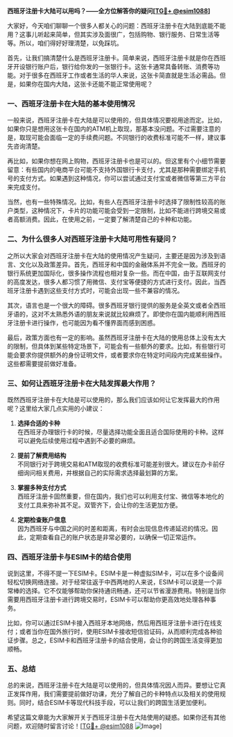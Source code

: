 **西班牙注册卡大陆可以用吗？——全方位解答你的疑问[[TG💪+ @esim1088](https://t.me/s/esim1088)]**

大家好，今天咱们聊聊一个很多人都关心的问题：西班牙注册卡在大陆到底能不能用？这事儿听起来简单，但其实涉及面很广，包括购物、银行服务、日常生活等等。所以，咱们得好好理清楚，以免踩坑。

首先，让我们搞清楚什么是西班牙注册卡。简单来说，西班牙注册卡就是你在西班牙开设银行账户后，银行给你发的一张银行卡。这张卡通常具备转账、消费等功能。对于很多在西班牙工作或者生活的华人来说，这张卡简直就是生活必需品。但是，如果你在国内大陆，这张卡还能不能正常使用呢？

### **一、西班牙注册卡在大陆的基本使用情况**

一般来说，西班牙注册卡在大陆是可以使用的，但具体情况要视用途而定。比如，如果你只是想用这张卡在国内的ATM机上取现，那基本没问题。不过需要注意的是，取现可能会面临一定的手续费问题。不同银行的收费标准可能不一样，建议事先咨询清楚。

再比如，如果你想在网上购物，西班牙注册卡也是可以的。但这里有个小细节需要留意：有些国内的电商平台可能不支持外国银行卡支付，尤其是那种需要绑定手机号的支付方式。如果遇到这种情况，你可以尝试通过支付宝或者微信等第三方平台来完成支付。

当然，也有一些特殊情况。比如，有些人在西班牙注册卡时选择了限制性较高的账户类型，这种情况下，卡片的功能可能会受到一定限制，比如不能进行跨境交易或者高额消费。因此，在使用之前，一定要了解清楚自己的卡种和功能。

### **二、为什么很多人对西班牙注册卡大陆可用性有疑问？**

之所以大家会对西班牙注册卡在大陆的使用情况产生疑问，主要还是因为涉及到语言、文化以及政策差异。首先，西班牙和中国的金融体系并不完全一致。西班牙的银行系统更加国际化，很多操作流程也相对复杂一些。而在中国，由于互联网支付的高度发达，很多人都习惯了用微信、支付宝等便捷的方式进行支付。因此，当西班牙注册卡遇到这些支付方式时，可能会出现一些不兼容的情况。

其次，语言也是一个很大的障碍。很多西班牙银行提供的服务是全英文或者全西班牙语的，这对不太熟悉外语的朋友来说就比较麻烦了。即使你在国内能顺利用西班牙注册卡进行操作，也可能因为看不懂界面而感到困惑。

最后，政策方面也有一定的影响。虽然西班牙注册卡在大陆的使用总体上没有太大的限制，但具体到某些特定场景下，可能会有一些额外的要求。比如，有些银行可能会要求你提供额外的身份证明文件，或者要求你在特定时间段内完成某些操作。这些都需要提前做好准备。

### **三、如何让西班牙注册卡在大陆发挥最大作用？**

既然西班牙注册卡在大陆是可以使用的，那么我们应该如何让它发挥最大的作用呢？这里给大家几点实用的小建议：

1. **选择合适的卡种**  
   在西班牙办理银行卡的时候，尽量选择功能全面且适合国际使用的卡种。这样可以避免后续使用过程中遇到不必要的麻烦。

2. **提前了解费用结构**  
   不同银行对于跨境交易和ATM取现的收费标准可能差别很大。建议在办卡前仔细询问相关费用，并根据自己的实际需求选择最划算的方案。

3. **掌握多种支付方式**  
   西班牙注册卡固然重要，但在国内，我们也可以利用支付宝、微信等本地化的支付工具来弥补其不足。双管齐下，会让你的生活更加方便。

4. **定期检查账户信息**  
   因为西班牙与中国之间的时差和距离，有时会出现信息传递延迟的情况。因此，定期查看自己的账户状态是非常必要的，以确保一切正常运作。

### **四、西班牙注册卡与ESIM卡的结合使用**

说到这里，不得不提一下ESIM卡。ESIM卡是一种虚拟SIM卡，可以在多个设备间轻松切换网络连接。对于经常往返于中西两地的人来说，ESIM卡可以说是一个非常棒的选择。它不仅能够帮助你保持通讯畅通，还可以节省漫游费用。特别是当你需要用西班牙注册卡进行跨境交易时，ESIM卡可以帮助你更高效地处理各种事务。

比如，你可以通过ESIM卡接入西班牙本地网络，然后用西班牙注册卡进行在线支付；或者当你在国外旅行时，使用ESIM卡接收短信验证码，从而顺利完成各种验证步骤。总之，ESIM卡和西班牙注册卡的结合使用，会让你的跨国生活变得更加顺畅。

### **五、总结**

总的来说，西班牙注册卡在大陆是可以使用的，但具体情况因人而异。要想让它真正发挥作用，我们需要提前做好功课，充分了解自己的卡种特点以及相关的使用规则。同时，结合ESIM卡等现代科技手段，可以让我们的跨国生活更加便利。

希望这篇文章能为大家解开关于西班牙注册卡在大陆使用的疑惑。如果你还有其他问题，欢迎随时留言讨论！[[TG💪+ @esim1088](https://t.me/s/esim1088) ![Image](https://i.postimg.cc/4NQfJmqS/Snipaste-2025-05-13-00-14-12.png)]